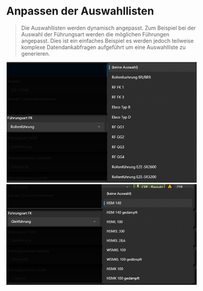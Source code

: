 # Anpassen der Auswahllisten

>Die Auswahllisten werden dynamisch angepasst. Zum Beispiel bei der Auswahl der Führungsart werden die möglichen Führungen angepasst. Dies ist ein einfaches Beispiel es werden jedoch teilweise komplexe Datendankabfragen aufgeführt um eine Auswahlliste zu generieren.

![image](/LiftDataManager/Docs/HelpImages/image119.png)  
![image](/LiftDataManager/Docs/HelpImages/image120.png)  

[//]: # (Tags: Auswahllisten | Validierung | dynamische Auswahllisten | Infocentersettings | Plotstyles)  
